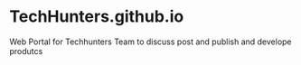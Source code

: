 # TechHunters.github.io
Web Portal for Techhunters Team to discuss post and publish and develope produtcs
